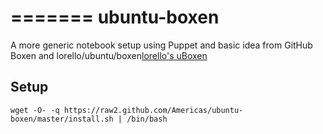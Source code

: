 =======
ubuntu-boxen
============

A more generic notebook setup using Puppet and basic idea from GitHub Boxen and lorello/ubuntu/boxen[lorello's uBoxen](https://github.com/lorello/ubuntu-boxen)

Setup
-----
    wget -O- -q https://raw2.github.com/Americas/ubuntu-boxen/master/install.sh | /bin/bash
